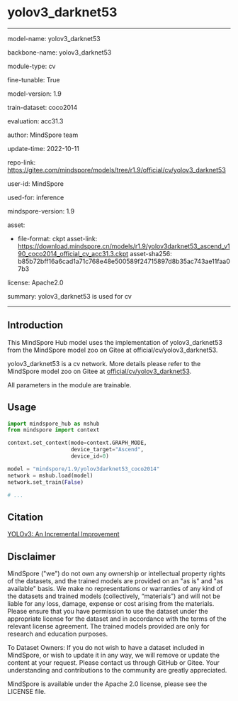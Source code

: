 # yolov3_darknet53

---

model-name: yolov3_darknet53

backbone-name: yolov3_darknet53

module-type: cv

fine-tunable: True

model-version: 1.9

train-dataset: coco2014

evaluation: acc31.3

author: MindSpore team

update-time: 2022-10-11

repo-link: <https://gitee.com/mindspore/models/tree/r1.9/official/cv/yolov3_darknet53>

user-id: MindSpore

used-for: inference

mindspore-version: 1.9

asset:

-
    file-format: ckpt
    asset-link: <https://download.mindspore.cn/models/r1.9/yolov3darknet53_ascend_v190_coco2014_official_cv_acc31.3.ckpt>
    asset-sha256: b85b72bff16a6cad1a71c768e48e500589f24715897d8b35ac743ae11faa07b3

license: Apache2.0

summary: yolov3_darknet53 is used for cv

---

## Introduction

This MindSpore Hub model uses the implementation of yolov3_darknet53 from the MindSpore model zoo on Gitee at official/cv/yolov3_darknet53.

yolov3_darknet53 is a cv network. More details please refer to the MindSpore model zoo on Gitee at [official/cv/yolov3_darknet53](https://gitee.com/mindspore/models/blob/r1.9/official/cv/yolov3_darknet53/README.md).

All parameters in the module are trainable.

## Usage

```python
import mindspore_hub as mshub
from mindspore import context

context.set_context(mode=context.GRAPH_MODE,
                    device_target="Ascend",
                    device_id=0)

model = "mindspore/1.9/yolov3darknet53_coco2014"
network = mshub.load(model)
network.set_train(False)

# ...
```

## Citation

[YOLOv3: An Incremental Improvement](https://pjreddie.com/media/files/papers/YOLOv3.pdf)

## Disclaimer

MindSpore ("we") do not own any ownership or intellectual property rights of the datasets, and the trained models are provided on an "as is" and "as available" basis. We make no representations or warranties of any kind of the datasets and trained models (collectively, “materials”) and will not be liable for any loss, damage, expense or cost arising from the materials. Please ensure that you have permission to use the dataset under the appropriate license for the dataset and in accordance with the terms of the relevant license agreement. The trained models provided are only for research and education purposes.

To Dataset Owners: If you do not wish to have a dataset included in MindSpore, or wish to update it in any way, we will remove or update the content at your request. Please contact us through GitHub or Gitee. Your understanding and contributions to the community are greatly appreciated.

MindSpore is available under the Apache 2.0 license, please see the LICENSE file.
